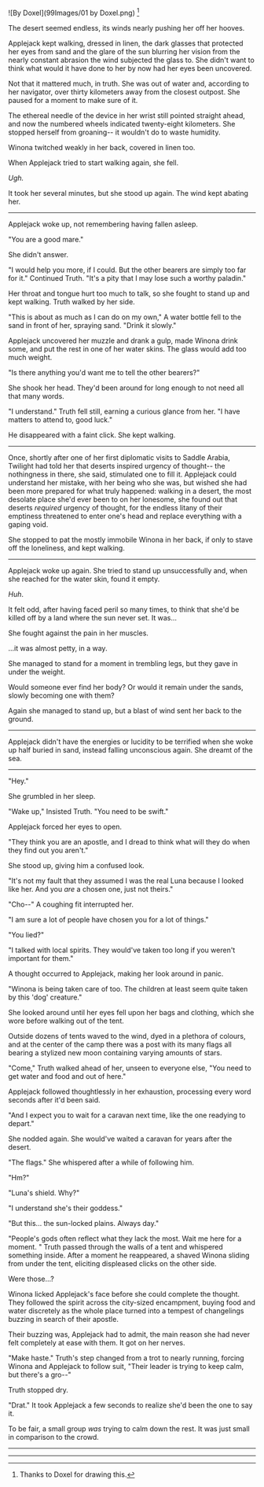 ![By Doxel](99Images/01 by Doxel.png)
[^pochoclo]

The desert seemed endless, its winds nearly pushing her off her hooves.

Applejack kept walking, dressed in linen, the dark glasses that protected her eyes from sand and the glare of the sun blurring her vision from the nearly constant abrasion the wind subjected the glass to. She didn't want to think what would it have done to her by now had her eyes been uncovered.

Not that it mattered much, in truth. She was out of water and, according to her navigator, over thirty kilometers away from the closest outpost. She paused for a moment to make sure of it.

The ethereal needle of the device in her wrist still pointed straight ahead, and now the numbered wheels indicated twenty-eight kilometers. She stopped herself from groaning-- it wouldn't do to waste humidity.

Winona twitched weakly in her back, covered in linen too.

When Applejack tried to start walking again, she fell.

*Ugh.*

It took her several minutes, but she stood up again. The wind kept abating her.

---

Applejack woke up, not remembering having fallen asleep.

 "You are a good mare."

She didn't answer.

 "I would help you more, if I could. But the other bearers are simply too far for it." Continued Truth. "It's a pity that I may lose such a worthy paladin."

Her throat and tongue hurt too much to talk, so she fought to stand up and kept walking. Truth walked by her side.

 "This is about as much as I can do on my own," A water bottle fell to the sand in front of her, spraying sand. "Drink it slowly."

Applejack uncovered her muzzle and drank a gulp, made Winona drink some, and put the rest in one of her water skins. The glass would add too much weight.

 "Is there anything you'd want me to tell the other bearers?"

She shook her head. They'd been around for long enough to not need all that many words.

 "I understand." Truth fell still, earning a curious glance from her. "I have matters to attend to, good luck."

He disappeared with a faint click. She kept walking.

---

Once, shortly after one of her first diplomatic visits to Saddle Arabia, Twilight had told her that deserts inspired urgency of thought-- the nothingness in there, she said, stimulated one to fill it.
Applejack could understand her mistake, with her being who she was, but wished she had been more prepared for what truly happened: walking in a desert, the most desolate place she'd ever been to on her lonesome, she found out that deserts *required* urgency of thought, for the endless litany of their emptiness threatened to enter one's head and replace everything with a gaping void.


She stopped to pat the mostly immobile Winona in her back, if only to stave off the loneliness, and kept walking.

---

Applejack woke up again. She tried to stand up unsuccessfully and, when she reached for the water skin, found it empty.

*Huh*.

It felt odd, after having faced peril so many times, to think that she'd be killed off by a land where the sun never set. It was...

She fought against the pain in her muscles.

...it was almost petty, in a way.

She managed to stand for a moment in trembling legs, but they gave in under the weight.

Would someone ever find her body? Or would it remain under the sands, slowly becoming one with them?

Again she managed to stand up, but a blast of wind sent her back to the ground.

---

Applejack didn't have the energies or lucidity to be terrified when she woke up half buried in sand, instead falling unconscious again. She dreamt of the sea.

---

 "Hey."

She grumbled in her sleep.

 "Wake up," Insisted Truth. "You need to be swift."

Applejack forced her eyes to open.

 "They think you are an apostle, and I dread to think what will they do when they find out you aren't."

She stood up, giving him a confused look.

 "It's not my fault that they assumed I was the real Luna because I looked like her. And you *are* a chosen one, just not theirs."

 "Cho--" A coughing fit interrupted her.

 "I am sure a lot of people have chosen you for a lot of things."

 "You lied?"

 "I talked with local spirits. They would've taken too long if you weren't important for them."

A thought occurred to Applejack, making her look around in panic.

 "Winona is being taken care of too. The children at least seem quite taken by this 'dog' creature."

She looked around until her eyes fell upon her bags and clothing, which she wore before walking out of the tent.

Outside dozens of tents waved to the wind, dyed in a plethora of colours, and at the center of the camp there was a post with its many flags all bearing a stylized new moon containing varying amounts of stars.

 "Come," Truth walked ahead of her, unseen to everyone else, "You need to get water and food and out of here."

Applejack followed thoughtlessly in her exhaustion, processing every word seconds after it'd been said.

 "And I expect you to wait for a caravan next time, like the one readying to depart."

She nodded again. She would've waited a caravan for years after the desert.

 "The flags." She whispered after a while of following him.

 "Hm?"

 "Luna's shield. Why?"

 "I understand she's their goddess."

 "But this... the sun-locked plains. Always day."

 "People's gods often reflect what they lack the most. Wait me here for a moment. " Truth passed through the walls of a tent and whispered something inside. After a moment he reappeared, a shaved Winona sliding from under the tent, eliciting displeased clicks on the other side.

Were those...?

Winona licked Applejack's face before she could complete the thought. They followed the spirit across the city-sized encampment, buying food and water discretely as the whole place turned into a tempest of changelings buzzing in search of their apostle.

Their buzzing was, Applejack had to admit, the main reason she had never felt completely at ease with them. It got on her nerves.

 "Make haste." Truth's step changed from a trot to nearly running, forcing Winona and Applejack to follow suit, "Their leader is trying to keep calm, but there's a gro--"

Truth stopped dry.

 "Drat." It took Applejack a few seconds to realize she'd been the one to say it.

To be fair, a small group *was* trying to calm down the rest. It was just small in comparison to the crowd.



---

---

[^pochoclo]: Thanks to Doxel for drawing this.